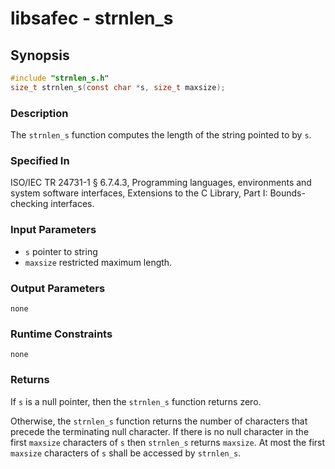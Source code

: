 # libsafec - strnlen_s

## Synopsis

```c
#include "strnlen_s.h"
size_t strnlen_s(const char *s, size_t maxsize);
```

### Description

The `strnlen_s` function computes the length of the string pointed to by `s`.

### Specified In

ISO/IEC TR 24731-1 § 6.7.4.3, Programming languages, environments and system software
interfaces, Extensions to the C Library, Part I: Bounds-checking interfaces.

### Input Parameters

- `s` pointer to string
- `maxsize` restricted maximum length.

### Output Parameters

    none

### Runtime Constraints

    none

### Returns

If `s` is a null pointer, then the `strnlen_s` function returns zero.

Otherwise, the `strnlen_s` function returns the number of characters that precede the terminating null character. If there is no null character in the first `maxsize` characters of `s` then `strnlen_s` returns `maxsize`. At most the first `maxsize` characters of `s` shall be accessed by `strnlen_s`.
